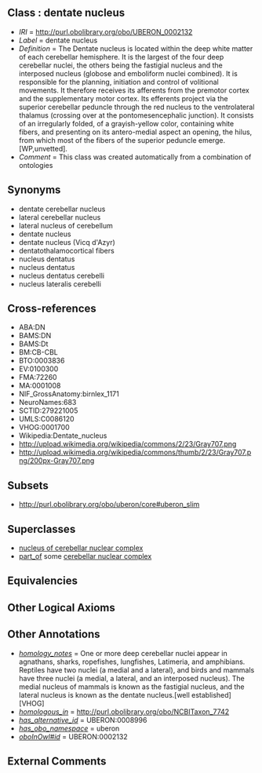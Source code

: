 
## Class : dentate nucleus

 * *IRI* = http://purl.obolibrary.org/obo/UBERON_0002132
 * *Label* = dentate nucleus
 * *Definition* = The Dentate nucleus is located within the deep white matter of each cerebellar hemisphere. It is the largest of the four deep cerebellar nuclei, the others being the fastigial nucleus and the interposed nucleus (globose and emboliform nuclei combined). It is responsible for the planning, initiation and control of volitional movements. It therefore receives its afferents from the premotor cortex and the supplementary motor cortex. Its efferents project via the superior cerebellar peduncle through the red nucleus to the ventrolateral thalamus (crossing over at the pontomesencephalic junction). It consists of an irregularly folded, of a grayish-yellow color, containing white fibers, and presenting on its antero-medial aspect an opening, the hilus, from which most of the fibers of the superior peduncle emerge. [WP,unvetted].
 * *Comment* = This class was created automatically from a combination of ontologies

## Synonyms

 * dentate cerebellar nucleus
 * lateral cerebellar nucleus
 * lateral nucleus of cerebellum
 * dentate nucleus
 * dentate nucleus (Vicq d'Azyr)
 * dentatothalamocortical fibers
 * nucleus dentatus
 * nucleus dentatus
 * nucleus dentatus cerebelli
 * nucleus lateralis cerebelli

## Cross-references

 * ABA:DN
 * BAMS:DN
 * BAMS:Dt
 * BM:CB-CBL
 * BTO:0003836
 * EV:0100300
 * FMA:72260
 * MA:0001008
 * NIF_GrossAnatomy:birnlex_1171
 * NeuroNames:683
 * SCTID:279221005
 * UMLS:C0086120
 * VHOG:0001700
 * Wikipedia:Dentate_nucleus
 * http://upload.wikimedia.org/wikipedia/commons/2/23/Gray707.png
 * http://upload.wikimedia.org/wikipedia/commons/thumb/2/23/Gray707.png/200px-Gray707.png

## Subsets

 * http://purl.obolibrary.org/obo/uberon/core#uberon_slim

## Superclasses

 * [nucleus of cerebellar nuclear complex](../../UBERON/95/UBERON_0008995.md)
 * [part_of](../../BFO/50/BFO_0000050.md) some [cerebellar nuclear complex](../../UBERON/30/UBERON_0002130.md)

## Equivalencies


## Other Logical Axioms


## Other Annotations

 * *[homology_notes](../../UBPROP/03/UBPROP_0000003.md)* = One or more deep cerebellar nuclei appear in agnathans, sharks, ropefishes, lungfishes, Latimeria, and amphibians. Reptiles have two nuclei (a medial and a lateral), and birds and mammals have three nuclei (a medial, a lateral, and an interposed nucleus). The medial nucleus of mammals is known as the fastigial nucleus, and the lateral nucleus is known as the dentate nucleus.[well established][VHOG]
 * *[homologous_in](../../core#homologous/in/core#homologous_in.md)* = http://purl.obolibrary.org/obo/NCBITaxon_7742
 * *[has_alternative_id](../../Id/oboInOwl#hasAlternativeId.md)* = UBERON:0008996
 * *[has_obo_namespace](../../ce/oboInOwl#hasOBONamespace.md)* = uberon
 * *[oboInOwl#id](../../id/oboInOwl#id.md)* = UBERON:0002132

## External Comments

